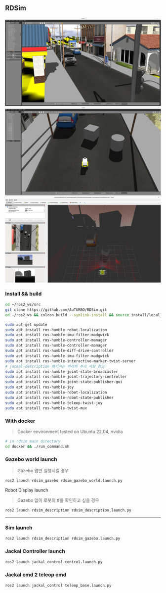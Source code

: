## RDSim 

![small_sim_world](./fig/small_sim_world.png)
![gazebo_screen](./fig/gazebo_screen.png)
![sensor_display_rviz](./fig/sensor_display_rviz.png)

### Install && build

```bash
cd ~/ros2_ws/src 
git clone https://github.com/AuTURBO/RDSim.git
cd ~/ros2_ws && colcon build --symlink-install && source install/local_setup.bash
```

```bash
sudo apt-get update
sudo apt install ros-humble-robot-localization
sudo apt install ros-humble-imu-filter-madgwick
sudo apt install ros-humble-controller-manager
sudo apt install ros-humble-controller-manager
sudo apt install ros-humble-diff-drive-controller
sudo apt install ros-humble-imu-filter-madgwick
sudo apt install ros-humble-interactive-marker-twist-server
# jackal-description 패키지는 아래의 추가 사항 참고
sudo apt install ros-humble-joint-state-broadcaster
sudo apt install ros-humble-joint-trajectory-controller
sudo apt install ros-humble-joint-state-publisher-gui
sudo apt install ros-humble-joy
sudo apt install ros-humble-robot-localization
sudo apt install ros-humble-robot-state-publisher
sudo apt install ros-humble-teleop-twist-joy
sudo apt install ros-humble-twist-mux
```

### With docker

> Docker environment tested on Ubuntu 22.04, nvidia
> 

```bash
# in rdsim main directory
cd docker && ./run_command.sh 
```

### Gazebo world launch

> Gazebo 맵만 실행시킬 경우
> 

```bash
ros2 launch rdsim_gazebo rdsim_gazebo_world.launch.py  
```

Robot Display launch 

> Gazebo 없이 로봇의 tf를 확인하고 싶을 경우
> 

```bash
ros2 launch rdsim_description rdsim_description.launch.py 
```

---

### Sim launch

```bash
ros2 launch rdsim_description rdsim_gazebo.launch.py 
```

### Jackal Controller launch

```bash
ros2 launch jackal_control control.launch.py 
```

### Jackal cmd 2 teleop cmd

```bash
ros2 launch jackal_control teleop_base.launch.py 
```